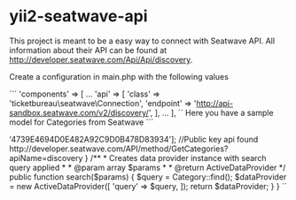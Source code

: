# yii2-seatwave-api

This project is meant to be a easy way to connect with Seatwave API. All information about their API can be found at http://developer.seatwave.com/Api/Api/discovery.

Create a configuration in main.php with the following values

´´´
'components' => [
        ...
        'api' => [
            'class' => 'ticketbureau\seatwave\Connection',
            'endpoint' => 'http://api-sandbox.seatwave.com/v2/discovery/',
        ],
        ...
    ],
´´
Here you have a sample model for Categories from Seatwave
´´´
<?php

namespace seatwave\models;

use Yii;
use ticketbureau\seatwave\ActiveRecord;
use ticketbureau\seatwave\ActiveDataProvider;


class Category extends ActiveRecord
{

    /**
     * @inheritdoc
     */
    public static function tableName()
    {
        return 'Categories';
    }

    public static function primaryKey() {
        return ['Id'];
    }

    public function attributes()
    {
        return [
            'Id',
            'Name',
            'GenreId',
        ];
    }

    public static function additionalParams()
    {
        return ['apiKey' => '4739E4694D0E482A92C9D0B478D83934']; //Public key api found http://developer.seatwave.com/API/method/GetCategories?apiName=discovery
    }

    /**
     * Creates data provider instance with search query applied
     *
     * @param array $params
     *
     * @return ActiveDataProvider
     */
    public function search($params)
    {
        $query = Category::find();

        $dataProvider = new ActiveDataProvider([
            'query' => $query,
        ]);

        return $dataProvider;
    }
}
´´